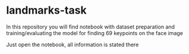# landmarks-task
In this repository you will find notebook with dataset preparation and training/evaluating the model for finding 69 keypoints on the face image

Just open the notebook, all information is stated there

